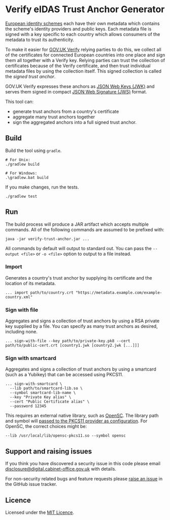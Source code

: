 Verify eIDAS Trust Anchor Generator
===================================

[European identity schemes](https://ec.europa.eu/digital-single-market/en/e-identification) each have their own metadata which contains the scheme's identity providers and public keys. Each metadata file is signed with a key specific to each country which allows consumers of the metadata to trust its authenticity.

To make it easier for [GOV.UK Verify](https://gov.uk/verify) relying parties to do this, we collect all of the certificates for connected European countries into one place and sign them all together with a Verify key. Relying parties can trust the collection of certificates because of the Verify certificate, and then trust individual metadata files by using the collection itself. This signed collection is called the _signed trust anchor_.

GOV.UK Verify expresses these anchors as [JSON Web Keys (JWK)](https://tools.ietf.org/html/rfc7517) and serves them signed in compact [JSON Web Signature (JWS)](https://tools.ietf.org/html/rfc7515) format.

This tool can:
* generate trust anchors from a country's certificate
* aggregate many trust anchors together
* sign the aggregated anchors into a full signed trust anchor.

## Build

Build the tool using `gradle`.

    # For Unix:
    ./gradlew build

    # For Windows:
    .\gradlew.bat build

If you make changes, run the tests.

    ./gradlew test

## Run

The build process will produce a JAR artifact which accepts multiple commands. All of the following commands are assumed to be prefixed with:

    java -jar verify-trust-anchor.jar ...

All commands by default will output to standard out. You can pass the `--output <file>` or `-o <file>` option to output to a file instead.

### Import

Generates a country's trust anchor by supplying its certificate and the location of its metadata.

    ... import path/to/country.crt "https://metadata.example.com/example-country.xml"

### Sign with file

Aggregates and signs a collection of trust anchors by using a RSA private key supplied by a file. You can specify as many trust anchors as desired, including none.

    ... sign-with-file --key path/to/private-key.pk8 --cert path/to/public-cert.crt [country1.jwk [country2.jwk [...]]]

### Sign with smartcard

Aggregates and signs a collection of trust anchors by using a smartcard (such as a Yubikey) that can be accessed using PKCS11.

    ... sign-with-smartcard \
      --lib path/to/smartcard-lib.so \
      --symbol smartcard-lib-name \
      --key "Private Key alias" \
      --cert "Public Certificate alias" \
      --password 12345

This requires an external native library, such as [OpenSC](https://github.com/opensc/opensc). The library path and symbol will [passed to the PKCS11 provider as configuration](https://docs.oracle.com/javase/8/docs/technotes/guides/security/p11guide.html#P11Provider). For OpenSC, the correct choices might be:

    --lib /usr/local/lib/opensc-pkcs11.so --symbol opensc

## Support and raising issues

If you think you have discovered a security issue in this code please email [disclosure@digital.cabinet-office.gov.uk](mailto:disclosure@digital.cabinet-office.gov.uk) with details.

For non-security related bugs and feature requests please [raise an issue](https://github.com/alphagov/verify-eidas-trust-anchor/issues/new) in the GitHub issue tracker.

## Licence

Licensed under the [MIT Licence](./LICENSE).
